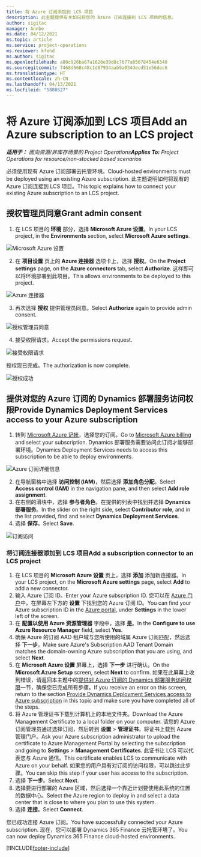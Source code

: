 ```yaml
---
title: 将 Azure 订阅添加到 LCS 项目
description: 此主题提供有关如何将您的 Azure 订阅连接到 LCS 项目的信息。
author: sigitac
manager: Annbe
ms.date: 04/12/2021
ms.topic: article
ms.service: project-operations
ms.reviewer: kfend
ms.author: sigitac
ms.openlocfilehash: a80c926ba67a1620e39d8c7677a05678454e6340
ms.sourcegitcommit: 7468d668c48c1d87934aab9a034decd51e56dec6
ms.translationtype: HT
ms.contentlocale: zh-CN
ms.lasthandoff: 04/13/2021
ms.locfileid: "5880527"
---
```

# <a name="add-an-azure-subscription-to-an-lcs-project"></a><span data-ttu-id="a736a-103">将 Azure 订阅添加到 LCS 项目</span><span class="sxs-lookup"><span data-stu-id="a736a-103">Add an Azure subscription to an LCS project</span></span>

<span data-ttu-id="a736a-104">_**适用于：** 面向资源/非库存场景的 Project Operations_</span><span class="sxs-lookup"><span data-stu-id="a736a-104">_**Applies To:** Project Operations for resource/non-stocked based scenarios_</span></span>

<span data-ttu-id="a736a-105">必须使用现有 Azure 订阅部署云托管环境。</span><span class="sxs-lookup"><span data-stu-id="a736a-105">Cloud-hosted environments must be deployed using an existing Azure subscription.</span></span> <span data-ttu-id="a736a-106">此主题说明如何将现有的 Azure 订阅连接到 LCS 项目。</span><span class="sxs-lookup"><span data-stu-id="a736a-106">This topic explains how to connect your existing Azure subscription to an LCS project.</span></span> 

## <a name="grant-admin-consent"></a><span data-ttu-id="a736a-107">授权管理员同意</span><span class="sxs-lookup"><span data-stu-id="a736a-107">Grant admin consent</span></span>

1. <span data-ttu-id="a736a-108">在 LCS 项目的 **环境** 部分，选择 **Microsoft Azure 设置**。</span><span class="sxs-lookup"><span data-stu-id="a736a-108">In your LCS project, in the **Environments** section, select **Microsoft Azure settings**.</span></span>

![Microsoft Azure 设置](./media/1MicrosoftAzureSettings.png)

2. <span data-ttu-id="a736a-110">在 **项目设置** 页上的 **Azure 连接器** 选项卡上，选择 **授权**。</span><span class="sxs-lookup"><span data-stu-id="a736a-110">On the **Project settings** page, on the **Azure connectors** tab, select **Authorize**.</span></span> <span data-ttu-id="a736a-111">这样即可以将环境部署到此项目。</span><span class="sxs-lookup"><span data-stu-id="a736a-111">This allows environments to be deployed to this project.</span></span>

![Azure 连接器](./media/2AzureConnectors.png)

3. <span data-ttu-id="a736a-113">再次选择 **授权** 提供管理员同意。</span><span class="sxs-lookup"><span data-stu-id="a736a-113">Select **Authorize** again to provide admin consent.</span></span>

![授权管理员同意](./media/3GrantAdminConsent.png)

4. <span data-ttu-id="a736a-115">接受权限请求。</span><span class="sxs-lookup"><span data-stu-id="a736a-115">Accept the permissions request.</span></span>

![接受权限请求](./media/4AcceptPermissionRequest.png)

<span data-ttu-id="a736a-117">授权现已完成。</span><span class="sxs-lookup"><span data-stu-id="a736a-117">The authorization is now complete.</span></span> 

![授权成功](./media/5AuthorizationComplete.png)

## <a name="provide-dynamics-deployment-services-access-to-your-azure-subscription"></a><a name="provide"></a><span data-ttu-id="a736a-119">提供对您的 Azure 订阅的 Dynamics 部署服务访问权限</span><span class="sxs-lookup"><span data-stu-id="a736a-119">Provide Dynamics Deployment Services access to your Azure subscription</span></span>

1. <span data-ttu-id="a736a-120">转到 [Microsoft Azure 记帐](https://portal.azure.com/#blade/Microsoft\_Azure\_Billing/SubscriptionsBlade)，选择您的订阅。</span><span class="sxs-lookup"><span data-stu-id="a736a-120">Go to [Microsoft Azure billing](https://portal.azure.com/#blade/Microsoft\_Azure\_Billing/SubscriptionsBlade) and select your subscription.</span></span> <span data-ttu-id="a736a-121">Dynamics 部署服务需要访问此订阅才能够部署环境。</span><span class="sxs-lookup"><span data-stu-id="a736a-121">Dynamics Deployment Services needs to access this subscription to be able to deploy environments.</span></span>

![Azure 订阅详细信息](./media/6AzureSubscription.png)

2. <span data-ttu-id="a736a-123">在导航窗格中选择 **访问控制 (IAM)**，然后选择 **添加角色分配**。</span><span class="sxs-lookup"><span data-stu-id="a736a-123">Select **Access control (IAM)** in the navigation pane, and then select **Add role assignment**.</span></span>
3. <span data-ttu-id="a736a-124">在右侧的滑块中，选择 **参与者角色**，在提供的列表中找到并选择 **Dynamics 部署服务**。</span><span class="sxs-lookup"><span data-stu-id="a736a-124">In the slider on the right side, select **Contributor role**, and in the list provided, find and select **Dynamics Deployment Services**.</span></span> 
4. <span data-ttu-id="a736a-125">选择 **保存**。</span><span class="sxs-lookup"><span data-stu-id="a736a-125">Select **Save**.</span></span>

![订阅访问](./media/7SubscriptionAccess.png)

### <a name="add-a-subscription-connector-to-an-lcs-project"></a><span data-ttu-id="a736a-127">将订阅连接器添加到 LCS 项目</span><span class="sxs-lookup"><span data-stu-id="a736a-127">Add a subscription connector to an LCS project</span></span>

1. <span data-ttu-id="a736a-128">在 LCS 项目的 **Microsoft Azure 设置** 页上，选择 **添加** 添加新连接器。</span><span class="sxs-lookup"><span data-stu-id="a736a-128">In your LCS project, on the **Microsoft Azure settings** page, select **Add** to add a new connector.</span></span>
2. <span data-ttu-id="a736a-129">输入 Azure 订阅 ID。</span><span class="sxs-lookup"><span data-stu-id="a736a-129">Enter your Azure subscription ID.</span></span> <span data-ttu-id="a736a-130">您可以在 [Azure 门户](https://ms.portal.azure.com/)中，在屏幕左下方的 **设置** 下找到您的 Azure 订阅 ID。</span><span class="sxs-lookup"><span data-stu-id="a736a-130">You can find your Azure subscription ID in the [Azure portal](https://ms.portal.azure.com/), under  **Settings**  in the lower left of the screen.</span></span>
3. <span data-ttu-id="a736a-131">在 **配置以使用 Azure 资源管理器** 字段中，选择 **是**。</span><span class="sxs-lookup"><span data-stu-id="a736a-131">In the **Configure to use Azure Resource Manager** field, select **Yes**.</span></span>
4. <span data-ttu-id="a736a-132">确保 Azure 的订阅 AAD 租户域与您所使用的域属 Azure 订阅匹配，然后选择 **下一步**。</span><span class="sxs-lookup"><span data-stu-id="a736a-132">Make sure Azure's Subscription AAD Tenant Domain matches the domain-owning Azure subscription that you are using, and select **Next**.</span></span>
5. <span data-ttu-id="a736a-133">在 **Microsoft Azure 设置** 屏幕上，选择 **下一步** 进行确认。</span><span class="sxs-lookup"><span data-stu-id="a736a-133">On the **Microsoft Azure Setup** screen, select **Next** to confirm.</span></span> <span data-ttu-id="a736a-134">如果在此屏幕上收到错误，请返回本主题中的[提供对 Azure 订阅的 Dynamics 部署服务访问权限](#provide)一节，确保您已完成所有步骤。</span><span class="sxs-lookup"><span data-stu-id="a736a-134">If you receive an error on this screen, return to the section [Provide Dynamics Deployment Services access to Azure subscription](#provide) in this topic and make sure you have completed all of the steps.</span></span>
6. <span data-ttu-id="a736a-135">将 Azure 管理证书下载到计算机上的本地文件夹。</span><span class="sxs-lookup"><span data-stu-id="a736a-135">Download the Azure Management Certificate to a local folder on your computer.</span></span> <span data-ttu-id="a736a-136">请您的 Azure 订阅管理员通过选择订阅，然后转到 **设置** > **管理证书**，将证书上载到 Azure 管理门户。</span><span class="sxs-lookup"><span data-stu-id="a736a-136">Ask your Azure subscription administrator to upload the certificate to Azure Management Portal by selecting the subscription and going to **Settings** > **Management Certificates**.</span></span> <span data-ttu-id="a736a-137">此证书让 LCS 可以代表您与 Azure 通信。</span><span class="sxs-lookup"><span data-stu-id="a736a-137">This certificate enables LCS to communicate with Azure on your behalf.</span></span> <span data-ttu-id="a736a-138">如果您的用户具有对订阅的访问权限，可以跳过此步骤。</span><span class="sxs-lookup"><span data-stu-id="a736a-138">You can skip this step if your user has access to the subscription.</span></span>
7. <span data-ttu-id="a736a-139">选择 **下一步**。</span><span class="sxs-lookup"><span data-stu-id="a736a-139">Select  **Next**.</span></span>
8. <span data-ttu-id="a736a-140">选择要进行部署的 Azure 区域，然后选择一个靠近计划要使用此系统的位置的数据中心。</span><span class="sxs-lookup"><span data-stu-id="a736a-140">Select the Azure region to deploy in and select a data center that is close to where you plan to use this system.</span></span>
9.  <span data-ttu-id="a736a-141">选择 **连接**。</span><span class="sxs-lookup"><span data-stu-id="a736a-141">Select  **Connect**.</span></span>

<span data-ttu-id="a736a-142">您已成功连接 Azure 订阅。</span><span class="sxs-lookup"><span data-stu-id="a736a-142">You have successfully connected your Azure subscription.</span></span> <span data-ttu-id="a736a-143">现在，您可以部署 Dynamics 365 Finance 云托管环境了。</span><span class="sxs-lookup"><span data-stu-id="a736a-143">You can now deploy Dynamics 365 Finance cloud-hosted environments.</span></span>




[!INCLUDE[footer-include](../includes/footer-banner.md)]
